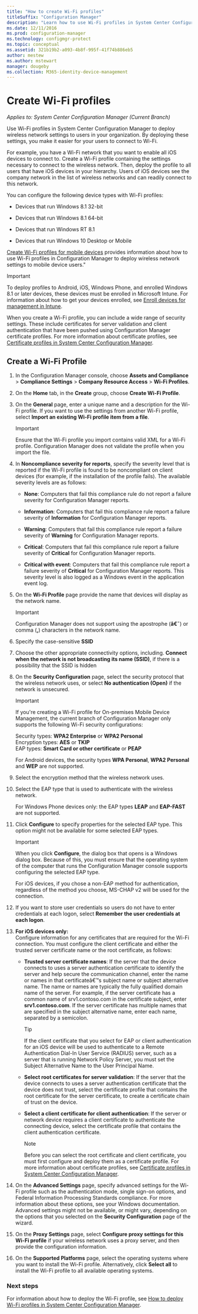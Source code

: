 ```yaml
---
title: "How to create Wi-Fi profiles"
titleSuffix: "Configuration Manager"
description: "Learn how to use Wi-Fi profiles in System Center Configuration Manager to deploy wireless network settings to users in your organization."
ms.date: 12/11/2016
ms.prod: configuration-manager
ms.technology: configmgr-protect
ms.topic: conceptual
ms.assetid: 321b19b2-a093-4b8f-995f-41f74b886eb5
author: mestew
ms.author: mstewart
manager: dougeby
ms.collection: M365-identity-device-management
---
```

# Create Wi-Fi profiles

*Applies to: System Center Configuration Manager (Current Branch)*


Use Wi-Fi profiles in System Center Configuration Manager to deploy wireless network settings to users in your organization. By deploying these settings, you make it easier for your users to connect to Wi-Fi.  

 For example, you have a Wi-Fi network that you want to enable all iOS devices to connect to. Create a Wi-Fi profile containing the settings necessary to connect to the wireless network. Then, deploy the profile to all users that have iOS devices in your hierarchy. Users of iOS devices see the company network in the list of wireless networks and can readily connect to this network.  

 You can configure the following device types with Wi-Fi profiles:  

-   Devices that run Windows 8.1 32-bit  

-   Devices that run Windows 8.1 64-bit  

-   Devices that run Windows RT 8.1  

-   Devices that run Windows 10 Desktop or Mobile  

[Create Wi-Fi profiles for mobile devices](../../mdm/deploy-use/create-wifi-profiles.md) provides  information about how to use Wi-Fi profiles in Configuration Manager to deploy wireless network settings to mobile device users."

> [!IMPORTANT]  
>  To deploy profiles to Android, iOS, Windows Phone, and enrolled Windows 8.1 or later devices, these devices must be enrolled in Microsoft Intune. For information about how to get your devices enrolled, see [Enroll devices for management in Intune](https://docs.microsoft.com/intune/deploy-use/enroll-devices-in-microsoft-intune).  

 When you create a Wi-Fi profile, you can include a wide range of security settings. These include certificates for server validation and client authentication that have been pushed using Configuration Manager certificate profiles. For more information about certificate profiles, see [Certificate profiles in System Center Configuration Manager](introduction-to-certificate-profiles.md).  

## Create a Wi-Fi Profile  

1. In the Configuration Manager console, choose **Assets and Compliance** > **Compliance Settings** >  **Company Resource Access** > **Wi-Fi Profiles**.  

2. On the **Home** tab, in the **Create** group, choose **Create Wi-Fi Profile**.  

3. On the **General** page, enter a unique name and a description for the Wi-Fi profile.  If you want to use the settings from another Wi-Fi profile, select **Import an existing Wi-Fi profile item from a file**.  

   > [!IMPORTANT]  
   >  Ensure that the Wi-Fi profile you import contains valid XML for a Wi-Fi profile. Configuration Manager does not validate the profile when you import the file.  

4. In  **Noncompliance severity for reports**, specify the severity level that is reported if the Wi-Fi profile is found to be noncompliant on client devices (for example, if the installation of the profile fails). The available severity levels are as follows:  

   -   **None**: Computers that fail this compliance rule do not report a failure severity for Configuration Manager reports.  

   -   **Information**: Computers that fail this compliance rule report a failure severity of **Information** for Configuration Manager reports.  

   -   **Warning**: Computers that fail this compliance rule report a failure severity of **Warning** for Configuration Manager reports.  

   -   **Critical**: Computers that fail this compliance rule report a failure severity of **Critical** for Configuration Manager reports.  

   -   **Critical with event**: Computers that fail this compliance rule report a failure severity of **Critical** for Configuration Manager reports. This severity level is also logged as a Windows event in the application event log.  

5. On the **Wi-Fi Profile** page provide the name that devices will display as the network name.  

   > [!IMPORTANT]  
   >  Configuration Manager does not support using the apostrophe (**â€˜**) or comma (**,**) characters in the network name.  

6. Specify the case-sensitive **SSID**
7. Choose the other appropriate connectivity options, including.   **Connect when the network is not broadcasting its name (SSID)**, if there is a possibility that the SSID is hidden  

8. On the **Security Configuration** page, select the security protocol that the wireless network uses, or select **No authentication (Open)** if the network is unsecured.
   > [!IMPORTANT]
   >  If you're creating a Wi-Fi profile for On\-premises Mobile Device Management, the current branch of Configuration Manager only supports the following Wi-Fi security configurations:  
   > 
   >  Security types: **WPA2 Enterprise** or **WPA2 Personal**  
   > Encryption types: **AES** or **TKIP**  
   > EAP types: **Smart Card or other certificate** or **PEAP**  
   > 
   > For Android devices, the security types **WPA Personal**, **WPA2 Personal** and **WEP** are not supported.  

9. Select the encryption method that the wireless network uses.  

10. Select the EAP type that is used to authenticate with the wireless network.  

     For Windows Phone devices only: the EAP types **LEAP** and **EAP-FAST** are not supported.  

11. Click **Configure** to specify properties for the selected EAP type. This option might not be available for some selected EAP types.  

    > [!IMPORTANT]  
    >  When you click **Configure**, the dialog box that opens is a Windows dialog box. Because of this, you must ensure that the operating system of the computer that runs the Configuration Manager console supports configuring the selected EAP type.  
    >   
    >  For iOS devices, if you chose a non-EAP method for authentication, regardless of the method you choose, MS-CHAP v2 will be used for the connection.  

12. If you want to store user credentials so users do not have to enter credentials at each logon, select **Remember the user credentials at each logon**.  

13. **For iOS devices only:**  
    Configure information for any certificates that are required for the Wi-Fi connection. You must configure the client certificate and either the trusted server certificate name or the root certificate, as follows:  

    - **Trusted server certificate names**: If the server that the device connects to uses a server authentication certificate to identify the server and help secure the communication channel, enter the name or names in that certificateâ€™s subject name or subject alternative name. The name or names are typically the fully qualified domain name of the server. For example, if the server certificate has a common name of srv1.contoso.com in the certificate subject, enter **srv1.contoso.com**. If the server certificate has multiple names that are specified in the subject alternative name, enter each name, separated by a semicolon.  

      > [!TIP]  
      >  If the client certificate that you select for EAP or client authentication for an iOS device will be used to authenticate to a Remote Authentication Dial-In User Service (RADIUS) server, such as a server that is running Network Policy Server, you must set the Subject Alternative Name to the User Principal Name.  

    - **Select root certificates for server validation**: If the server that the device connects to uses a server authentication certificate that the device does not trust, select the certificate profile that contains the root certificate for the server certificate, to create a certificate chain of trust on the device.  

    - **Select a client certificate for client authentication**: If the server or network device requires a client certificate to authenticate the connecting device, select the certificate profile that contains the client authentication certificate.  

      > [!NOTE]  
      >  Before you can select the root certificate and client certificate, you must first configure and deploy them as a certificate profile. For more information about certificate profiles, see [Certificate profiles in System Center Configuration Manager](introduction-to-certificate-profiles.md).  

14. On the **Advanced Settings** page, specify advanced settings for the Wi-Fi profile such as the authentication mode, single sign-on options, and Federal Information Processing Standards compliance. For more information about these options, see your Windows documentation. Advanced settings might not be available, or might vary, depending on the options that you selected on the **Security Configuration** page of the wizard.  

15. On the **Proxy Settings** page, select   **Configure proxy settings for this Wi-Fi profile** if your wireless network uses a proxy server, and then provide the configuration information.  

16. On the **Supported Platforms** page, select the operating systems where you want to install the Wi-Fi profile. Alternatively, click **Select all** to install the Wi-Fi profile to all available operating systems.  

### Next steps
 For information about how to deploy the Wi-Fi profile, see [How to deploy Wi-Fi profiles in System Center Configuration Manager](deploy-wifi-vpn-email-cert-profiles.md).  
